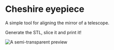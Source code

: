 # Cheshire eyepiece

A simple tool for aligning the mirror of a telescope.

Generate the STL, slice it and print it!

![A semi-transparent preview](https://github.com/giambrox/3D/blob/master/cheshire/preview.png?raw=true )
